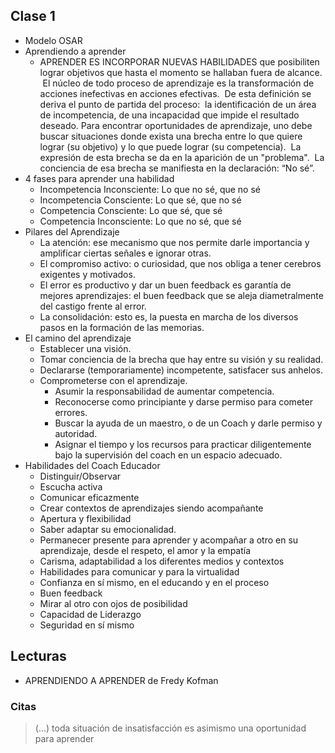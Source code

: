 ## Clase 1

- Modelo OSAR
- Aprendiendo a aprender
  - APRENDER ES INCORPORAR NUEVAS HABILIDADES que posibiliten lograr objetivos que hasta el momento se hallaban fuera de alcance.  El núcleo de todo proceso de aprendizaje es la transformación de acciones inefectivas en acciones efectivas.  De esta definición se deriva el punto de partida del proceso:  la identificación de un área de incompetencia, de una incapacidad que impide el resultado deseado. Para encontrar oportunidades de aprendizaje, uno debe buscar situaciones donde exista una brecha entre lo que quiere lograr (su objetivo) y lo que puede lograr (su competencia).  La expresión de esta brecha se da en la aparición de un "problema".  La conciencia de esa brecha se manifiesta en la declaración: “No sé”.
- 4 fases para aprender una habilidad
  - Incompetencia Inconsciente: Lo que no sé, que no sé
  - Incompetencia Consciente: Lo que sé, que no sé
  - Competencia Consciente: Lo que sé, que sé
  - Competencia Inconsciente: Lo que no sé, que sé
- Pilares del Aprendizaje
  - La atención: ese mecanismo que nos permite darle importancia y amplificar ciertas señales e ignorar otras.
  - El compromiso activo: o curiosidad, que nos obliga a tener cerebros exigentes y motivados.
  - El error es productivo y dar un buen feedback es garantía de mejores aprendizajes: el buen feedback que se aleja diametralmente del castigo frente al error.
  - La consolidación: esto es, la puesta en marcha de los diversos pasos en la formación de las memorias.
- El camino del aprendizaje
  - Establecer una visión. 
  - Tomar conciencia de la brecha que hay entre su visión y su realidad. 
  - Declararse (temporariamente) incompetente, satisfacer sus anhelos. 
  - Comprometerse con el aprendizaje. 
    - Asumir la responsabilidad de aumentar competencia. 
    - Reconocerse como principiante y darse permiso para cometer errores. 
    - Buscar la ayuda de un maestro, o de un Coach y darle permiso y autoridad. 
    - Asignar el tiempo y los recursos para practicar diligentemente bajo la supervisión del coach en un espacio adecuado.
- Habilidades del Coach Educador
  - Distinguir/Observar
  - Escucha activa
  - Comunicar eficazmente
  - Crear contextos de aprendizajes siendo acompañante
  - Apertura y flexibilidad
  - Saber adaptar su emocionalidad.
  - Permanecer presente para aprender y acompañar a otro en su aprendizaje, desde el respeto, el amor y la empatía
  - Carisma, adaptabilidad a los diferentes medios y contextos
  - Habilidades para comunicar y para la virtualidad
  - Confianza en sí mismo, en el educando y en el proceso
  - Buen feedback
  - Mirar al otro con ojos de posibilidad
  - Capacidad de Liderazgo
  - Seguridad en sí mismo
 
## Lecturas
 - APRENDIENDO A APRENDER de Fredy Kofman

### Citas
> (...) toda situación de insatisfacción es asimismo una oportunidad para aprender

